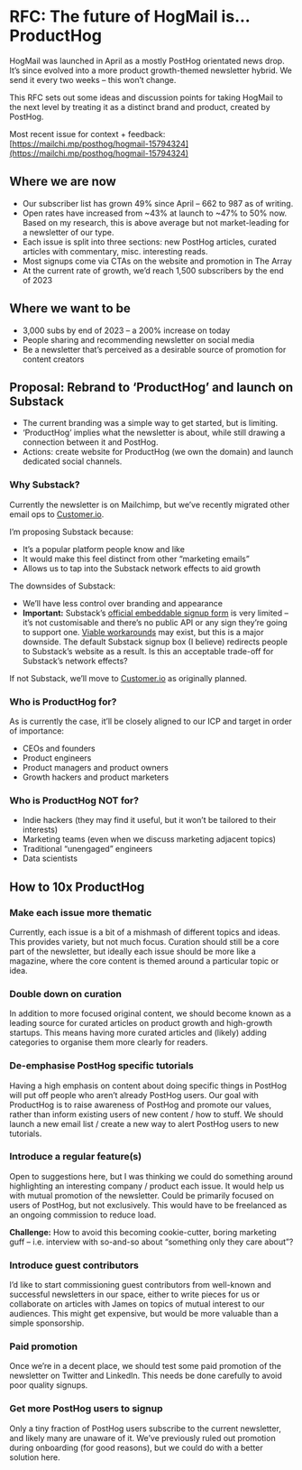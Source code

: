 # RFC: The future of HogMail is... ProductHog

HogMail was launched in April as a mostly PostHog orientated news drop. It’s since evolved into a more product growth-themed newsletter hybrid. We send it every two weeks – this won’t change.

This RFC sets out some ideas and discussion points for taking HogMail to the next level by treating it as a distinct brand and product, created by PostHog.

Most recent issue for context + feedback: [https://mailchi.mp/posthog/hogmail-15794324](https://mailchi.mp/posthog/hogmail-15794324)

## Where we are now

- Our subscriber list has grown 49% since April – 662 to 987 as of writing.
- Open rates have increased from ~43% at launch to ~47% to 50% now. Based on my research, this is above average but not market-leading for a newsletter of our type.
- Each issue is split into three sections: new PostHog articles, curated articles with commentary, misc. interesting reads.
- Most signups come via CTAs on the website and promotion in The Array
- At the current rate of growth, we’d reach 1,500 subscribers by the end of 2023

## Where we want to be

- 3,000 subs by end of 2023 – a 200% increase on today
- People sharing and recommending newsletter on social media
- Be a newsletter that’s perceived as a desirable source of promotion for content creators

## Proposal: Rebrand to ‘ProductHog’ and launch on Substack

- The current branding was a simple way to get started, but is limiting.
- ‘ProductHog’ implies what the newsletter is about, while still drawing a connection between it and PostHog.
- Actions: create website for ProductHog (we own the domain) and launch dedicated social channels.

### Why Substack?

Currently the newsletter is on Mailchimp, but we’ve recently migrated other email ops to [Customer.io](http://Cusomter.io). 

I’m proposing Substack because:

- It’s a popular platform people know and like
- It would make this feel distinct from other “marketing emails”
- Allows us to tap into the Substack network effects to aid growth

The downsides of Substack:

- We’ll have less control over branding and appearance
- **Important:** Substack’s [official embeddable signup form](https://support.substack.com/hc/en-us/articles/360041759232-Can-I-embed-a-signup-form-for-my-publication-) is very limited – it’s not customisable and there’s no public API or any sign they’re going to support one. [Viable workarounds](https://docs.substackapi.com/) may exist, but this is a major downside. The default Substack signup box (I believe) redirects people to Substack’s website as a result. Is this an acceptable trade-off for Substack’s network effects?

If not Substack, we’ll move to [Customer.io](http://Customer.io) as originally planned.

### Who is ProductHog for?

As is currently the case, it’ll be closely aligned to our ICP and target in order of importance:

- CEOs and founders
- Product engineers
- Product managers and product owners
- Growth hackers and product marketers

### Who is ProductHog NOT for?

- Indie hackers (they may find it useful, but it won’t be tailored to their interests)
- Marketing teams (even when we discuss marketing adjacent topics)
- Traditional “unengaged” engineers
- Data scientists

## How to 10x ProductHog

### Make each issue more thematic

Currently, each issue is a bit of a mishmash of different topics and ideas. This provides variety, but not much focus. Curation should still be a core part of the newsletter, but ideally each issue should be more like a magazine, where the core content is themed around a particular topic or idea.

### Double down on curation

In addition to more focused original content, we should become known as a leading source for curated articles on product growth and high-growth startups. This means having more curated articles and (likely) adding categories to organise them more clearly for readers.

### De-emphasise PostHog specific tutorials

Having a high emphasis on content about doing specific things in PostHog will put off people who aren’t already PostHog users. Our goal with ProductHog is to raise awareness of PostHog and promote our values, rather than inform existing users of new content / how to stuff. We should launch a new email list / create a new way to alert PostHog users to new tutorials.

### Introduce a regular feature(s)

Open to suggestions here, but I was thinking we could do something around highlighting an interesting company / product each issue. It would help us with mutual promotion of the newsletter. Could be primarily focused on users of PostHog, but not exclusively. This would have to be freelanced as an ongoing commission to reduce load. 

**Challenge:** How to avoid this becoming cookie-cutter, boring marketing guff – i.e. interview with so-and-so about “something only they care about”?

### Introduce guest contributors

I’d like to start commissioning guest contributors from well-known and successful newsletters in our space, either to write pieces for us or collaborate on articles with James on topics of mutual interest to our audiences. This might get expensive, but would be more valuable than a simple sponsorship.

### Paid promotion

Once we’re in a decent place, we should test some paid promotion of the newsletter on Twitter and LinkedIn. This needs be done carefully to avoid poor quality signups.

### Get more PostHog users to signup

Only a tiny fraction of PostHog users subscribe to the current newsletter, and likely many are unaware of it. We’ve previously ruled out promotion during onboarding (for good reasons), but we could do with a better solution here.

